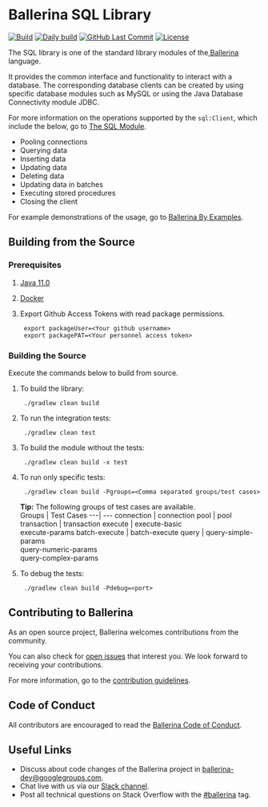 Ballerina SQL Library
===================

  [![Build](https://github.com/ballerina-platform/module-ballerina-sql/workflows/Build/badge.svg)](https://github.com/ballerina-platform/module-ballerina-sql/actions?query=workflow%3ABuild)
  [![Daily build](https://github.com/ballerina-platform/module-ballerina-sql/workflows/Daily%20build/badge.svg)](https://github.com/ballerina-platform/module-ballerina-sql/actions?query=workflow%3A%22Daily+build%22)
  [![GitHub Last Commit](https://img.shields.io/github/last-commit/ballerina-platform/module-ballerina-sql.svg)](https://github.com/ballerina-platform/module-ballerina-sql/commits/master)
  [![License](https://img.shields.io/badge/License-Apache%202.0-blue.svg)](https://opensource.org/licenses/Apache-2.0)

The SQL library is one of the standard library modules of the<a target="_blank" href="https://ballerina.io/"> Ballerina</a> language.

It provides the common interface and functionality to interact with a database. The corresponding database clients can be created by using specific database modules such as MySQL or using the Java Database Connectivity module JDBC.

For more information on the operations supported by the `sql:Client`, which include the below, go to [The SQL Module](https://ballerina.io/swan-lake/learn/api-docs/ballerina/sql/).

- Pooling connections
- Querying data
- Inserting data
- Updating data
- Deleting data
- Updating data in batches
- Executing stored procedures
- Closing the client

For example demonstrations of the usage, go to [Ballerina By Examples](https://ballerina.io/swan-lake/learn/by-example/mysql-init-options.html).

## Building from the Source

### Prerequisites

1. [Java 11.0](https://www.oracle.com/java/technologies/javase-jdk11-downloads.html)

2. [Docker](https://www.docker.com/get-started)
   
3. Export Github Access Tokens with read package permissions.
        
        export packageUser=<Your github username>
        export packagePAT=<Your personnel access token>

### Building the Source

Execute the commands below to build from source.

1. To build the library:
        
        ./gradlew clean build

2. To run the integration tests:

        ./gradlew clean test

3. To build the module without the tests:

        ./gradlew clean build -x test

4. To run only specific tests:

        ./gradlew clean build -Pgroups=<Comma separated groups/test cases>

   **Tip:** The following groups of test cases are available.<br>
   Groups | Test Cases
   ---| ---
   connection | connection
   pool | pool
   transaction | transaction
   execute | execute-basic <br> execute-params
   batch-execute | batch-execute 
   query | query-simple-params<br>query-numeric-params<br>query-complex-params

4. To debug the tests:

        ./gradlew clean build -Pdebug=<port>

## Contributing to Ballerina

As an open source project, Ballerina welcomes contributions from the community. 

You can also check for [open issues](https://github.com/ballerina-platform/module-ballerina-sql/issues) that interest you. We look forward to receiving your contributions.

For more information, go to the [contribution guidelines](https://github.com/ballerina-platform/ballerina-lang/blob/master/CONTRIBUTING.md).

## Code of Conduct

All contributors are encouraged to read the [Ballerina Code of Conduct](https://ballerina.io/code-of-conduct).

## Useful Links

* Discuss about code changes of the Ballerina project in [ballerina-dev@googlegroups.com](mailto:ballerina-dev@googlegroups.com).
* Chat live with us via our [Slack channel](https://ballerina.io/community/slack/).
* Post all technical questions on Stack Overflow with the [#ballerina](https://stackoverflow.com/questions/tagged/ballerina) tag.
